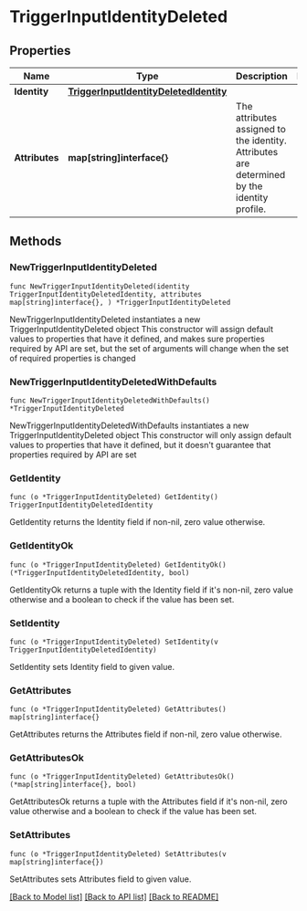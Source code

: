 # TriggerInputIdentityDeleted

## Properties

Name | Type | Description | Notes
------------ | ------------- | ------------- | -------------
**Identity** | [**TriggerInputIdentityDeletedIdentity**](TriggerInputIdentityDeletedIdentity.md) |  | 
**Attributes** | **map[string]interface{}** | The attributes assigned to the identity.  Attributes are determined by the identity profile. | 

## Methods

### NewTriggerInputIdentityDeleted

`func NewTriggerInputIdentityDeleted(identity TriggerInputIdentityDeletedIdentity, attributes map[string]interface{}, ) *TriggerInputIdentityDeleted`

NewTriggerInputIdentityDeleted instantiates a new TriggerInputIdentityDeleted object
This constructor will assign default values to properties that have it defined,
and makes sure properties required by API are set, but the set of arguments
will change when the set of required properties is changed

### NewTriggerInputIdentityDeletedWithDefaults

`func NewTriggerInputIdentityDeletedWithDefaults() *TriggerInputIdentityDeleted`

NewTriggerInputIdentityDeletedWithDefaults instantiates a new TriggerInputIdentityDeleted object
This constructor will only assign default values to properties that have it defined,
but it doesn't guarantee that properties required by API are set

### GetIdentity

`func (o *TriggerInputIdentityDeleted) GetIdentity() TriggerInputIdentityDeletedIdentity`

GetIdentity returns the Identity field if non-nil, zero value otherwise.

### GetIdentityOk

`func (o *TriggerInputIdentityDeleted) GetIdentityOk() (*TriggerInputIdentityDeletedIdentity, bool)`

GetIdentityOk returns a tuple with the Identity field if it's non-nil, zero value otherwise
and a boolean to check if the value has been set.

### SetIdentity

`func (o *TriggerInputIdentityDeleted) SetIdentity(v TriggerInputIdentityDeletedIdentity)`

SetIdentity sets Identity field to given value.


### GetAttributes

`func (o *TriggerInputIdentityDeleted) GetAttributes() map[string]interface{}`

GetAttributes returns the Attributes field if non-nil, zero value otherwise.

### GetAttributesOk

`func (o *TriggerInputIdentityDeleted) GetAttributesOk() (*map[string]interface{}, bool)`

GetAttributesOk returns a tuple with the Attributes field if it's non-nil, zero value otherwise
and a boolean to check if the value has been set.

### SetAttributes

`func (o *TriggerInputIdentityDeleted) SetAttributes(v map[string]interface{})`

SetAttributes sets Attributes field to given value.



[[Back to Model list]](../README.md#documentation-for-models) [[Back to API list]](../README.md#documentation-for-api-endpoints) [[Back to README]](../README.md)


